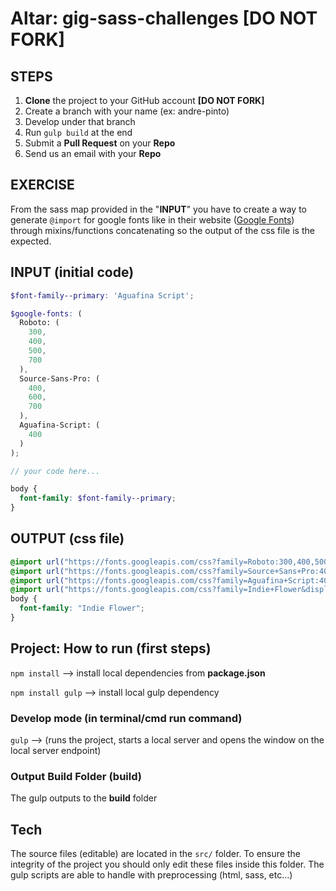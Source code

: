 # Altar: gig-sass-challenges **[DO NOT FORK]**

## STEPS

1. **Clone** the project to your GitHub account **[DO NOT FORK]**
2. Create a branch with your name (ex: andre-pinto)
3. Develop under that branch
4. Run `gulp build` at the end
5. Submit a **Pull Request** on your **Repo**
6. Send us an email with your **Repo**

## EXERCISE

From the sass map provided in the "**INPUT**" you have to create a way to generate `@import` for google fonts like in their website ([Google Fonts](https://fonts.google.com/)) through mixins/functions concatenating so the output of the css file is the expected.

## INPUT (initial code)

```scss
$font-family--primary: 'Aguafina Script';

$google-fonts: (
  Roboto: (
    300,
    400,
    500,
    700
  ),
  Source-Sans-Pro: (
    400,
    600,
    700
  ),
  Aguafina-Script: (
    400
  )
);

// your code here...

body {
  font-family: $font-family--primary;
}
```

## OUTPUT (css file)

```css
@import url("https://fonts.googleapis.com/css?family=Roboto:300,400,500,700&display=swap");
@import url("https://fonts.googleapis.com/css?family=Source+Sans+Pro:400,600,700&display=swap");
@import url("https://fonts.googleapis.com/css?family=Aguafina+Script:400&display=swap");
@import url("https://fonts.googleapis.com/css?family=Indie+Flower&display=swap");
body {
  font-family: "Indie Flower";
}
```

## Project: How to run (first steps)

`npm install` --> install local dependencies from **package.json**

`npm install gulp` --> install local gulp dependency

### Develop mode (in terminal/cmd run command)

`gulp` --> (runs the project, starts a local server and opens the window on the local server endpoint)

### Output Build Folder (build)

The gulp outputs to the **build** folder

## Tech

The source files (editable) are located in the `src/` folder.
To ensure the integrity of the project you should only edit these files inside this folder.
The gulp scripts are able to handle with preprocessing (html, sass, etc...)

